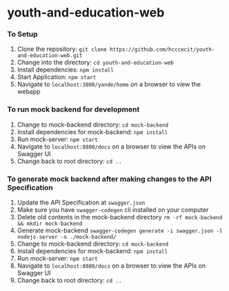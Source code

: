 # youth-and-education-web

### To Setup

1. Clone the repository: `git clone https://github.com/hcccecit/youth-and-education-web.git`
2. Change into the directory: `cd youth-and-education-web`
2. Install dependencies: `npm install`
3. Start Application: `npm start`
4. Navigate to `localhost:3000/yande/home` on a browser to view the webapp


### To run mock backend for development

1. Change to mock-backend directory: `cd mock-backend`
2. Install dependencies for mock-backend: `npm install`
3. Run mock-server: `npm start`
4. Navigate to `localhost:8080/docs` on a browser to view the APIs on Swagger UI 
5. Change back to root directory: `cd ..`


### To generate mock backend after making changes to the API Specification

1. Update the API Specification at `swagger.json`
2. Make sure you have `swagger-codegen` cli installed on your computer
3. Delete old contents in the mock-backend directory `rm -rf mock-backend && mkdir mock-backend`
4. Generate mock-backend `swagger-codegen generate -i swagger.json -l nodejs-server -o ./mock-backend/`
5. Change to mock-backend directory: `cd mock-backend`
6. Install dependencies for mock-backend: `npm install`
7. Run mock-server: `npm start`
8. Navigate to `localhost:8080/docs` on a browser to view the APIs on Swagger UI 
9. Change back to root directory: `cd ..`

